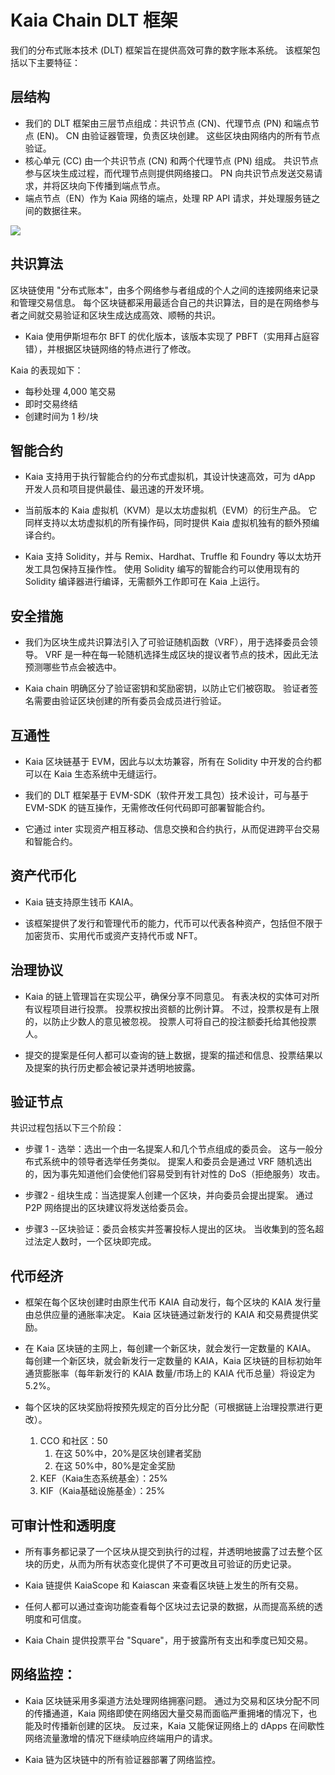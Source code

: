 # Kaia Chain DLT 框架

我们的分布式账本技术 (DLT) 框架旨在提供高效可靠的数字账本系统。 该框架包括以下主要特征：

## 层结构

- 我们的 DLT 框架由三层节点组成：共识节点 (CN)、代理节点 (PN) 和端点节点 (EN)。 CN 由验证器管理，负责区块创建。 这些区块由网络内的所有节点验证。
- 核心单元 (CC) 由一个共识节点 (CN) 和两个代理节点 (PN) 组成。 共识节点参与区块生成过程，而代理节点则提供网络接口。 PN 向共识节点发送交易请求，并将区块向下传播到端点节点。
- 端点节点（EN）作为 Kaia 网络的端点，处理 RP API 请求，并处理服务链之间的数据往来。

![](/img/misc/kaia-nodes.jpg)

## 共识算法

区块链使用 "分布式账本"，由多个网络参与者组成的个人之间的连接网络来记录和管理交易信息。 每个区块链都采用最适合自己的共识算法，目的是在网络参与者之间就交易验证和区块生成达成高效、顺畅的共识。

- Kaia 使用伊斯坦布尔 BFT 的优化版本，该版本实现了 PBFT（实用拜占庭容错），并根据区块链网络的特点进行了修改。

Kaia 的表现如下：

- 每秒处理 4,000 笔交易
- 即时交易终结
- 创建时间为 1 秒/块

## 智能合约

- Kaia 支持用于执行智能合约的分布式虚拟机，其设计快速高效，可为 dApp 开发人员和项目提供最佳、最迅速的开发环境。

- 当前版本的 Kaia 虚拟机（KVM）是以太坊虚拟机（EVM）的衍生产品。 它同样支持以太坊虚拟机的所有操作码，同时提供 Kaia 虚拟机独有的额外预编译合约。

- Kaia 支持 Solidity，并与 Remix、Hardhat、Truffle 和 Foundry 等以太坊开发工具包保持互操作性。 使用 Solidity 编写的智能合约可以使用现有的 Solidity 编译器进行编译，无需额外工作即可在 Kaia 上运行。

## 安全措施

- 我们为区块生成共识算法引入了可验证随机函数（VRF），用于选择委员会领导。 VRF 是一种在每一轮随机选择生成区块的提议者节点的技术，因此无法预测哪些节点会被选中。

- Kaia chain 明确区分了验证密钥和奖励密钥，以防止它们被窃取。 验证者签名需要由验证区块创建的所有委员会成员进行验证。

## 互通性

- Kaia 区块链基于 EVM，因此与以太坊兼容，所有在 Solidity 中开发的合约都可以在 Kaia 生态系统中无缝运行。

- 我们的 DLT 框架基于 EVM-SDK（软件开发工具包）技术设计，可与基于 EVM-SDK 的链互操作，无需修改任何代码即可部署智能合约。

- 它通过 inter 实现资产相互移动、信息交换和合约执行，从而促进跨平台交易和智能合约。

## 资产代币化

- Kaia 链支持原生钱币 KAIA。

- 该框架提供了发行和管理代币的能力，代币可以代表各种资产，包括但不限于加密货币、实用代币或资产支持代币或 NFT。

## 治理协议

- Kaia 的链上管理旨在实现公平，确保分享不同意见。 有表决权的实体可对所有议程项目进行投票。 投票权按出资额的比例计算。 不过，投票权是有上限的，以防止少数人的意见被忽视。 投票人可将自己的投注额委托给其他投票人。

- 提交的提案是任何人都可以查询的链上数据，提案的描述和信息、投票结果以及提案的执行历史都会被记录并透明地披露。

## 验证节点

共识过程包括以下三个阶段：

- 步骤 1 - 选举：选出一个由一名提案人和几个节点组成的委员会。 这与一般分布式系统中的领导者选举任务类似。 提案人和委员会是通过 VRF 随机选出的，因为事先知道他们会使他们容易受到有针对性的 DoS（拒绝服务）攻击。

- 步骤2 - 组块生成：当选提案人创建一个区块，并向委员会提出提案。 通过 P2P 网络提出的区块建议将发送给委员会。

- 步骤3 --区块验证：委员会核实并签署投标人提出的区块。 当收集到的签名超过法定人数时，一个区块即完成。

## 代币经济

- 框架在每个区块创建时由原生代币 KAIA 自动发行，每个区块的 KAIA 发行量由总供应量的通胀率决定。 Kaia 区块链通过新发行的 KAIA 和交易费提供奖励。

- 在 Kaia 区块链的主网上，每创建一个新区块，就会发行一定数量的 KAIA。 每创建一个新区块，就会新发行一定数量的 KAIA，Kaia 区块链的目标初始年通货膨胀率（每年新发行的 KAIA 数量/市场上的 KAIA 代币总量）将设定为 5.2%。

- 每个区块的区块奖励将按预先规定的百分比分配（可根据链上治理投票进行更改）。

  1. CCO 和社区：50
     1. 在这 50%中，20%是区块创建者奖励
     2. 在这 50%中，80%是定金奖励
  2. KEF（Kaia生态系统基金）：25%
  3. KIF（Kaia基础设施基金）：25%

## 可审计性和透明度

- 所有事务都记录了一个区块从提交到执行的过程，并透明地披露了过去整个区块的历史，从而为所有状态变化提供了不可更改且可验证的历史记录。

- Kaia 链提供 KaiaScope 和 Kaiascan 来查看区块链上发生的所有交易。

- 任何人都可以通过查询功能查看每个区块过去记录的数据，从而提高系统的透明度和可信度。

- Kaia Chain 提供投票平台 "Square"，用于披露所有支出和季度已知交易。

## 网络监控：

- Kaia 区块链采用多渠道方法处理网络拥塞问题。 通过为交易和区块分配不同的传播通道，Kaia 网络即使在网络因大量交易而面临严重拥堵的情况下，也能及时传播新创建的区块。 反过来，Kaia 又能保证网络上的 dApps 在间歇性网络流量激增的情况下继续响应终端用户的请求。

- Kaia 链为区块链中的所有验证器部署了网络监控。
